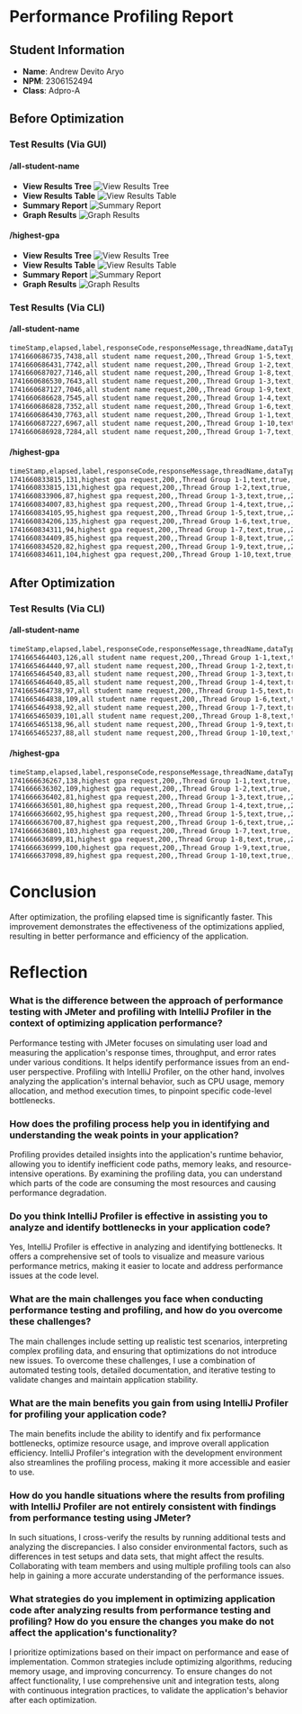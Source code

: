# Performance Profiling Report

## Student Information
- **Name**: Andrew Devito Aryo
- **NPM**: 2306152494
- **Class**: Adpro-A

## Before Optimization

### Test Results (Via GUI)

#### /all-student-name
- **View Results Tree**
    ![View Results Tree](image.png)
- **View Results Table**
    ![View Results Table](image-1.png)
- **Summary Report**
    ![Summary Report](image-2.png)
- **Graph Results**
    ![Graph Results](image-3.png)

#### /highest-gpa
- **View Results Tree**
    ![View Results Tree](image-4.png)
- **View Results Table**
    ![View Results Table](image-5.png)
- **Summary Report**
    ![Summary Report](image-6.png)
- **Graph Results**
    ![Graph Results](image-7.png)

### Test Results (Via CLI)

#### /all-student-name
```sh
timeStamp,elapsed,label,responseCode,responseMessage,threadName,dataType,success,failureMessage,bytes,sentBytes,grpThreads,allThreads,URL,Latency,IdleTime,Connect
1741660686735,7438,all student name request,200,,Thread Group 1-5,text,true,,312447,132,10,10,http://localhost:8080/all-student-name,7424,0,2
1741660686431,7742,all student name request,200,,Thread Group 1-2,text,true,,312447,132,10,10,http://localhost:8080/all-student-name,7732,0,20
1741660687027,7146,all student name request,200,,Thread Group 1-8,text,true,,312447,132,10,10,http://localhost:8080/all-student-name,7143,0,1
1741660686530,7643,all student name request,200,,Thread Group 1-3,text,true,,312447,132,10,10,http://localhost:8080/all-student-name,7629,0,2
1741660687127,7046,all student name request,200,,Thread Group 1-9,text,true,,312447,132,10,10,http://localhost:8080/all-student-name,7032,0,1
1741660686628,7545,all student name request,200,,Thread Group 1-4,text,true,,312447,132,10,10,http://localhost:8080/all-student-name,7532,0,1
1741660686828,7352,all student name request,200,,Thread Group 1-6,text,true,,312447,132,4,4,http://localhost:8080/all-student-name,7350,0,1
1741660686430,7763,all student name request,200,,Thread Group 1-1,text,true,,312447,132,3,3,http://localhost:8080/all-student-name,7761,0,21
1741660687227,6967,all student name request,200,,Thread Group 1-10,text,true,,312447,132,2,2,http://localhost:8080/all-student-name,6966,0,1
1741660686928,7284,all student name request,200,,Thread Group 1-7,text,true,,312447,132,1,1,http://localhost:8080/all-student-name,7281,0,1
```

#### /highest-gpa
```sh
timeStamp,elapsed,label,responseCode,responseMessage,threadName,dataType,success,failureMessage,bytes,sentBytes,grpThreads,allThreads,URL,Latency,IdleTime,Connect
1741660833815,131,highest gpa request,200,,Thread Group 1-1,text,true,,275,127,3,3,http://localhost:8080/highest-gpa,127,0,30
1741660833815,131,highest gpa request,200,,Thread Group 1-2,text,true,,275,127,3,3,http://localhost:8080/highest-gpa,128,0,30
1741660833906,87,highest gpa request,200,,Thread Group 1-3,text,true,,275,127,1,1,http://localhost:8080/highest-gpa,87,0,0
1741660834007,83,highest gpa request,200,,Thread Group 1-4,text,true,,275,127,1,1,http://localhost:8080/highest-gpa,83,0,1
1741660834105,95,highest gpa request,200,,Thread Group 1-5,text,true,,275,127,1,1,http://localhost:8080/highest-gpa,95,0,1
1741660834206,135,highest gpa request,200,,Thread Group 1-6,text,true,,275,127,2,2,http://localhost:8080/highest-gpa,134,0,1
1741660834311,94,highest gpa request,200,,Thread Group 1-7,text,true,,275,127,1,1,http://localhost:8080/highest-gpa,94,0,1
1741660834409,85,highest gpa request,200,,Thread Group 1-8,text,true,,275,127,1,1,http://localhost:8080/highest-gpa,85,0,1
1741660834520,82,highest gpa request,200,,Thread Group 1-9,text,true,,275,127,1,1,http://localhost:8080/highest-gpa,82,0,1
1741660834611,104,highest gpa request,200,,Thread Group 1-10,text,true,,275,127,1,1,http://localhost:8080/highest-gpa,104,0,0
```

## After Optimization

### Test Results (Via CLI)

#### /all-student-name
```sh
timeStamp,elapsed,label,responseCode,responseMessage,threadName,dataType,success,failureMessage,bytes,sentBytes,grpThreads,allThreads,URL,Latency,IdleTime,Connect
1741665464403,126,all student name request,200,,Thread Group 1-1,text,true,,312447,132,2,2,http://localhost:8080/all-student-name,122,0,13
1741665464440,97,all student name request,200,,Thread Group 1-2,text,true,,312447,132,1,1,http://localhost:8080/all-student-name,95,0,1
1741665464540,83,all student name request,200,,Thread Group 1-3,text,true,,312447,132,1,1,http://localhost:8080/all-student-name,82,0,0
1741665464640,85,all student name request,200,,Thread Group 1-4,text,true,,312447,132,1,1,http://localhost:8080/all-student-name,84,0,0
1741665464738,97,all student name request,200,,Thread Group 1-5,text,true,,312447,132,1,1,http://localhost:8080/all-student-name,96,0,1
1741665464838,109,all student name request,200,,Thread Group 1-6,text,true,,312447,132,2,2,http://localhost:8080/all-student-name,108,0,1
1741665464938,92,all student name request,200,,Thread Group 1-7,text,true,,312447,132,1,1,http://localhost:8080/all-student-name,91,0,1
1741665465039,101,all student name request,200,,Thread Group 1-8,text,true,,312447,132,2,2,http://localhost:8080/all-student-name,100,0,1
1741665465138,96,all student name request,200,,Thread Group 1-9,text,true,,312447,132,1,1,http://localhost:8080/all-student-name,95,0,0
1741665465237,88,all student name request,200,,Thread Group 1-10,text,true,,312447,132,1,1,http://localhost:8080/all-student-name,86,0,1
```

#### /highest-gpa
```sh
timeStamp,elapsed,label,responseCode,responseMessage,threadName,dataType,success,failureMessage,bytes,sentBytes,grpThreads,allThreads,URL,Latency,IdleTime,Connect
1741666636267,138,highest gpa request,200,,Thread Group 1-1,text,true,,275,127,3,3,http://localhost:8080/highest-gpa,133,0,14
1741666636302,109,highest gpa request,200,,Thread Group 1-2,text,true,,275,127,2,2,http://localhost:8080/highest-gpa,109,0,1
1741666636402,81,highest gpa request,200,,Thread Group 1-3,text,true,,275,127,1,1,http://localhost:8080/highest-gpa,81,0,0
1741666636501,80,highest gpa request,200,,Thread Group 1-4,text,true,,275,127,1,1,http://localhost:8080/highest-gpa,80,0,1
1741666636602,95,highest gpa request,200,,Thread Group 1-5,text,true,,275,127,1,1,http://localhost:8080/highest-gpa,95,0,1
1741666636700,87,highest gpa request,200,,Thread Group 1-6,text,true,,275,127,1,1,http://localhost:8080/highest-gpa,87,0,1
1741666636801,103,highest gpa request,200,,Thread Group 1-7,text,true,,275,127,2,2,http://localhost:8080/highest-gpa,103,0,1
1741666636899,81,highest gpa request,200,,Thread Group 1-8,text,true,,275,127,1,1,http://localhost:8080/highest-gpa,81,0,1
1741666636999,100,highest gpa request,200,,Thread Group 1-9,text,true,,275,127,2,2,http://localhost:8080/highest-gpa,100,0,0
1741666637098,89,highest gpa request,200,,Thread Group 1-10,text,true,,275,127,1,1,http://localhost:8080/highest-gpa,89,0,1
```

# Conclusion
After optimization, the profiling elapsed time is significantly faster. This improvement demonstrates the effectiveness of the optimizations applied, resulting in better performance and efficiency of the application.

# Reflection

### What is the difference between the approach of performance testing with JMeter and profiling with IntelliJ Profiler in the context of optimizing application performance?
Performance testing with JMeter focuses on simulating user load and measuring the application's response times, throughput, and error rates under various conditions. It helps identify performance issues from an end-user perspective. Profiling with IntelliJ Profiler, on the other hand, involves analyzing the application's internal behavior, such as CPU usage, memory allocation, and method execution times, to pinpoint specific code-level bottlenecks.

### How does the profiling process help you in identifying and understanding the weak points in your application?
Profiling provides detailed insights into the application's runtime behavior, allowing you to identify inefficient code paths, memory leaks, and resource-intensive operations. By examining the profiling data, you can understand which parts of the code are consuming the most resources and causing performance degradation.

### Do you think IntelliJ Profiler is effective in assisting you to analyze and identify bottlenecks in your application code?
Yes, IntelliJ Profiler is effective in analyzing and identifying bottlenecks. It offers a comprehensive set of tools to visualize and measure various performance metrics, making it easier to locate and address performance issues at the code level.

### What are the main challenges you face when conducting performance testing and profiling, and how do you overcome these challenges?
The main challenges include setting up realistic test scenarios, interpreting complex profiling data, and ensuring that optimizations do not introduce new issues. To overcome these challenges, I use a combination of automated testing tools, detailed documentation, and iterative testing to validate changes and maintain application stability.

### What are the main benefits you gain from using IntelliJ Profiler for profiling your application code?
The main benefits include the ability to identify and fix performance bottlenecks, optimize resource usage, and improve overall application efficiency. IntelliJ Profiler's integration with the development environment also streamlines the profiling process, making it more accessible and easier to use.

### How do you handle situations where the results from profiling with IntelliJ Profiler are not entirely consistent with findings from performance testing using JMeter?
In such situations, I cross-verify the results by running additional tests and analyzing the discrepancies. I also consider environmental factors, such as differences in test setups and data sets, that might affect the results. Collaborating with team members and using multiple profiling tools can also help in gaining a more accurate understanding of the performance issues.

### What strategies do you implement in optimizing application code after analyzing results from performance testing and profiling? How do you ensure the changes you make do not affect the application's functionality?
I prioritize optimizations based on their impact on performance and ease of implementation. Common strategies include optimizing algorithms, reducing memory usage, and improving concurrency. To ensure changes do not affect functionality, I use comprehensive unit and integration tests, along with continuous integration practices, to validate the application's behavior after each optimization.
